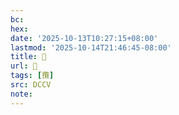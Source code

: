 ```yaml
---
bc:
hex:
date: '2025-10-13T10:27:15+08:00'
lastmod: '2025-10-14T21:46:45-08:00'
title: 􀈸
url: 􀈸
tags: [攬]
src: DCCV
note:
---
```

